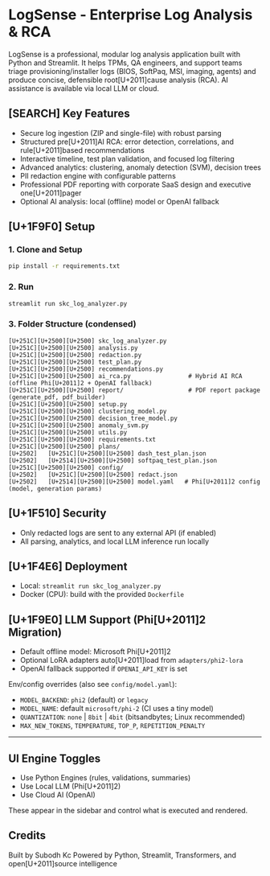 # LogSense - Enterprise Log Analysis & RCA

LogSense is a professional, modular log analysis application built with Python and Streamlit. It helps TPMs, QA engineers, and support teams triage provisioning/installer logs (BIOS, SoftPaq, MSI, imaging, agents) and produce concise, defensible root[U+2011]cause analysis (RCA). AI assistance is available via local LLM or cloud.



## [SEARCH] Key Features
- Secure log ingestion (ZIP and single-file) with robust parsing
- Structured pre[U+2011]AI RCA: error detection, correlations, and rule[U+2011]based recommendations
- Interactive timeline, test plan validation, and focused log filtering
- Advanced analytics: clustering, anomaly detection (SVM), decision trees
- PII redaction engine with configurable patterns
- Professional PDF reporting with corporate SaaS design and executive one[U+2011]pager
- Optional AI analysis: local (offline) model or OpenAI fallback

## [U+1F9F0] Setup

### 1. Clone and Setup
```bash
pip install -r requirements.txt
```

### 2. Run
```bash
streamlit run skc_log_analyzer.py
```

### 3. Folder Structure (condensed)
```
[U+251C][U+2500][U+2500] skc_log_analyzer.py
[U+251C][U+2500][U+2500] analysis.py
[U+251C][U+2500][U+2500] redaction.py
[U+251C][U+2500][U+2500] test_plan.py
[U+251C][U+2500][U+2500] recommendations.py
[U+251C][U+2500][U+2500] ai_rca.py                # Hybrid AI RCA (offline Phi[U+2011]2 + OpenAI fallback)
[U+251C][U+2500][U+2500] report/                  # PDF report package (generate_pdf, pdf_builder)
[U+251C][U+2500][U+2500] setup.py
[U+251C][U+2500][U+2500] clustering_model.py
[U+251C][U+2500][U+2500] decision_tree_model.py
[U+251C][U+2500][U+2500] anomaly_svm.py
[U+251C][U+2500][U+2500] utils.py
[U+251C][U+2500][U+2500] requirements.txt
[U+251C][U+2500][U+2500] plans/
[U+2502]   [U+251C][U+2500][U+2500] dash_test_plan.json
[U+2502]   [U+2514][U+2500][U+2500] softpaq_test_plan.json
[U+251C][U+2500][U+2500] config/
[U+2502]   [U+251C][U+2500][U+2500] redact.json
[U+2502]   [U+2514][U+2500][U+2500] model.yaml   # Phi[U+2011]2 config (model, generation params)
```



## [U+1F510] Security
- Only redacted logs are sent to any external API (if enabled)
- All parsing, analytics, and local LLM inference run locally

## [U+1F4E6] Deployment
- Local: `streamlit run skc_log_analyzer.py`
- Docker (CPU): build with the provided `Dockerfile`

## [U+1F9E0] LLM Support (Phi[U+2011]2 Migration)
- Default offline model: Microsoft Phi[U+2011]2
- Optional LoRA adapters auto[U+2011]load from `adapters/phi2-lora`
- OpenAI fallback supported if `OPENAI_API_KEY` is set

Env/config overrides (also see `config/model.yaml`):
- `MODEL_BACKEND`: `phi2` (default) or `legacy`
- `MODEL_NAME`: default `microsoft/phi-2` (CI uses a tiny model)
- `QUANTIZATION`: `none` | `8bit` | `4bit` (bitsandbytes; Linux recommended)
- `MAX_NEW_TOKENS`, `TEMPERATURE`, `TOP_P`, `REPETITION_PENALTY`

---




## UI Engine Toggles
- Use Python Engines (rules, validations, summaries)
- Use Local LLM (Phi[U+2011]2)
- Use Cloud AI (OpenAI)

These appear in the sidebar and control what is executed and rendered.

## Credits
Built by Subodh Kc
Powered by Python, Streamlit, Transformers, and open[U+2011]source intelligence